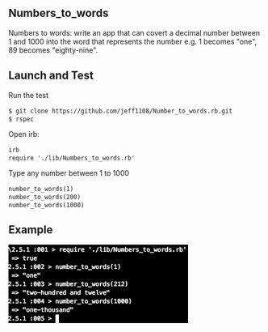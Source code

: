 ## Numbers_to_words
Numbers to words: write an app that can covert a decimal number between 1 and 1000 into the word that represents the number e.g. 1 becomes "one", 89 becomes "eighty-nine".


## Launch and Test
Run the test
```
$ git clone https://github.com/jeff1108/Number_to_words.rb.git
$ rspec
```
Open irb:
```
irb
require './lib/Numbers_to_words.rb'
```
Type any number between 1 to 1000
```
number_to_words(1)
number_to_words(200)
number_to_words(1000)
```


## Example
![Alt text](screenshot/Numbers_to_words.png)
